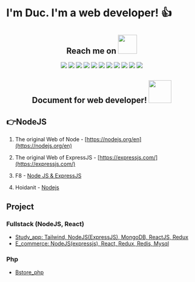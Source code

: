 # I'm Duc. I'm a web developer! 👍
<h2 align="center"> Reach me on <img src="https://cdn.pixabay.com/animation/2022/08/22/11/10/11-10-32-625_256.gif" width="50"></h2>
<p align="center">
<img src="https://img.shields.io/badge/-JavaScript-black?style=flat-square&logo=javascript"/>
<img src="https://img.shields.io/badge/-Nodejs-black?style=flat-square&logo=Node.js"/>
<img src="https://img.shields.io/badge/-Expressjs-black?style=flat-square&logo=Express.js"/>
<img src="https://img.shields.io/badge/-MongoDB-black?style=flat-square&logo=mongodb"/>
<img src="https://img.shields.io/badge/-MySQL-black?style=flat-square&logo=mysql"/>
<img src="https://img.shields.io/badge/-Redis-black?style=flat-square&logo=redis"/>
<img src="https://img.shields.io/badge/-React-black?style=flat-square&logo=react"/>
<img src="https://img.shields.io/badge/-tailwind-black?style=flat-square&logo=tailwind"/>
<img src="https://img.shields.io/badge/-sacc-black?style=flat-square&logo=sass"/>
<img src="https://img.shields.io/badge/-bootstrap-black?style=flat-square&logo=bootstrap"/>
<img src="https://img.shields.io/badge/-redux-black?style=flat-square&logo=redux"/>
</p>
<h2 align="center">Document for web developer!
<img src="https://cdn.pixabay.com/animation/2022/10/25/09/28/09-28-24-855_512.gif" width="60"></h2>

## 👉NodeJS
1. The original Web of Node - [https://nodejs.org/en](https://nodejs.org/en)

2. The original Web of ExpressJS - [https://expressjs.com/](https://expressjs.com/)

3. F8 - [Node JS & ExpressJS](https://www.youtube.com/playlist?list=PL_-VfJajZj0VatBpaXkEHK_UPHL7dW6I3)

4. Hoidanit - [Nodejs](https://www.youtube.com/@hoidanit)

## Project
### Fullstack (NodeJS, React)
- [Study_app: Tailwind, NodeJS(ExpressJS), MongoDB, ReactJS, Redux](https://github.com/PhanDangDucit/study_app.git)
- [E_commerce: NodeJS(expressjs), React, Redux, Redis, Mysql](https://github.com/PhanDangDucit/BSTORE-react-expressjs.git)
### Php
- [Bstore_php](https://github.com/PhanDangDucit/BSTORE-php-dao.git)
